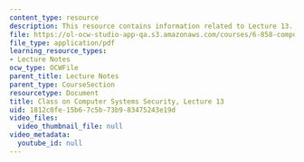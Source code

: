 ```yaml
---
content_type: resource
description: This resource contains information related to Lecture 13.
file: https://ol-ocw-studio-app-qa.s3.amazonaws.com/courses/6-858-computer-systems-security-fall-2014/1812c0fe15b67c5b73b983475243e19d_MIT6_858F14_lec13.pdf
file_type: application/pdf
learning_resource_types:
- Lecture Notes
ocw_type: OCWFile
parent_title: Lecture Notes
parent_type: CourseSection
resourcetype: Document
title: Class on Computer Systems Security, Lecture 13
uid: 1812c0fe-15b6-7c5b-73b9-83475243e19d
video_files:
  video_thumbnail_file: null
video_metadata:
  youtube_id: null
---
```

